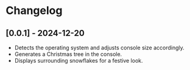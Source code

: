 # Changelog

## [0.0.1] - 2024-12-20
- Detects the operating system and adjusts console size accordingly.
- Generates a Christmas tree in the console.
- Displays surrounding snowflakes for a festive look.

